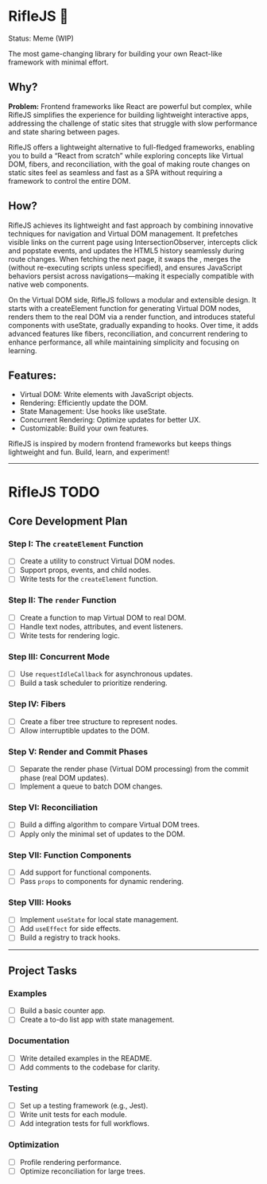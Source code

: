 # RifleJS 🔫
Status: Meme (WIP)

The most game-changing library for building your own React-like framework with minimal effort.

## Why?

**Problem:** Frontend frameworks like React are powerful but complex, while RifleJS simplifies the experience for building lightweight interactive apps, addressing the challenge of static sites that struggle with slow performance and state sharing between pages.

RifleJS offers a lightweight alternative to full-fledged frameworks, enabling you to build a “React from scratch” while exploring concepts like Virtual DOM, fibers, and reconciliation, with the goal of making route changes on static sites feel as seamless and fast as a SPA without requiring a framework to control the entire DOM.

## How?

RifleJS achieves its lightweight and fast approach by combining innovative techniques for navigation and Virtual DOM management. It prefetches visible links on the current page using IntersectionObserver, intercepts click and popstate events, and updates the HTML5 history seamlessly during route changes. When fetching the next page, it swaps the <body>, merges the <head> (without re-executing scripts unless specified), and ensures JavaScript behaviors persist across navigations—making it especially compatible with native web components.

On the Virtual DOM side, RifleJS follows a modular and extensible design. It starts with a createElement function for generating Virtual DOM nodes, renders them to the real DOM via a render function, and introduces stateful components with useState, gradually expanding to hooks. Over time, it adds advanced features like fibers, reconciliation, and concurrent rendering to enhance performance, all while maintaining simplicity and focusing on learning.

## Features:
- Virtual DOM: Write elements with JavaScript objects.
- Rendering: Efficiently update the DOM.
- State Management: Use hooks like useState.
- Concurrent Rendering: Optimize updates for better UX.
- Customizable: Build your own features.

RifleJS is inspired by modern frontend frameworks but keeps things lightweight and fun. Build, learn, and experiment!

---

# RifleJS TODO

## Core Development Plan

### Step I: The `createElement` Function
- [ ] Create a utility to construct Virtual DOM nodes.
- [ ] Support props, events, and child nodes.
- [ ] Write tests for the `createElement` function.

### Step II: The `render` Function
- [ ] Create a function to map Virtual DOM to real DOM.
- [ ] Handle text nodes, attributes, and event listeners.
- [ ] Write tests for rendering logic.

### Step III: Concurrent Mode
- [ ] Use `requestIdleCallback` for asynchronous updates.
- [ ] Build a task scheduler to prioritize rendering.

### Step IV: Fibers
- [ ] Create a fiber tree structure to represent nodes.
- [ ] Allow interruptible updates to the DOM.

### Step V: Render and Commit Phases
- [ ] Separate the render phase (Virtual DOM processing) from the commit phase (real DOM updates).
- [ ] Implement a queue to batch DOM changes.

### Step VI: Reconciliation
- [ ] Build a diffing algorithm to compare Virtual DOM trees.
- [ ] Apply only the minimal set of updates to the DOM.

### Step VII: Function Components
- [ ] Add support for functional components.
- [ ] Pass `props` to components for dynamic rendering.

### Step VIII: Hooks
- [ ] Implement `useState` for local state management.
- [ ] Add `useEffect` for side effects.
- [ ] Build a registry to track hooks.

---

## Project Tasks

### Examples
- [ ] Build a basic counter app.
- [ ] Create a to-do list app with state management.

### Documentation
- [ ] Write detailed examples in the README.
- [ ] Add comments to the codebase for clarity.

### Testing
- [ ] Set up a testing framework (e.g., Jest).
- [ ] Write unit tests for each module.
- [ ] Add integration tests for full workflows.

### Optimization
- [ ] Profile rendering performance.
- [ ] Optimize reconciliation for large trees.
